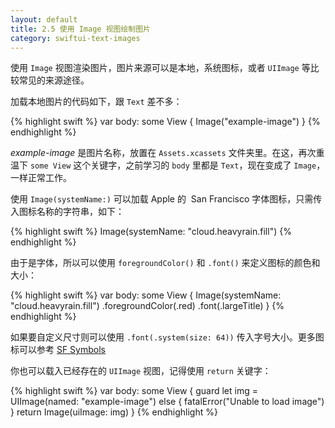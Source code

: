 ```yaml
---
layout: default
title: 2.5 使用 Image 视图绘制图片
category: swiftui-text-images
---
```


使用 `Image` 视图渲染图片，图片来源可以是本地，系统图标，或者 `UIImage` 等比较常见的来源途径。

加载本地图片的代码如下，跟 `Text` 差不多：

{% highlight swift %}
var body: some View {
    Image("example-image")
}
{% endhighlight %}

*example-image* 是图片名称，放置在 `Assets.xcassets` 文件夹里。在这，再次重温下 `some View` 这个关键字，之前学习的 `body` 里都是 `Text`，现在变成了 `Image`，一样正常工作。

使用 `Image(systemName:)` 可以加载 Apple 的  San Francisco 字体图标，只需传入图标名称的字符串，如下：

{% highlight swift %}
Image(systemName: "cloud.heavyrain.fill")
{% endhighlight %}

由于是字体，所以可以使用 `foregroundColor()` 和 `.font()` 来定义图标的颜色和大小：

{% highlight swift %}
var body: some View {
    Image(systemName: "cloud.heavyrain.fill")
        .foregroundColor(.red)
        .font(.largeTitle)
}
{% endhighlight %}

如果要自定义尺寸则可以使用 `.font(.system(size: 64))` 传入字号大小。更多图标可以参考 <a href="https://developer.apple.com/design/human-interface-guidelines/sf-symbols/overview/" target="_blank">SF Symbols</a>

你也可以载入已经存在的 `UIImage` 视图，记得使用 `return` 关键字：

{% highlight swift %}
var body: some View {
    guard let img = UIImage(named: "example-image") else {
        fatalError("Unable to load image")
    }
    return Image(uiImage: img)
}
{% endhighlight %}
